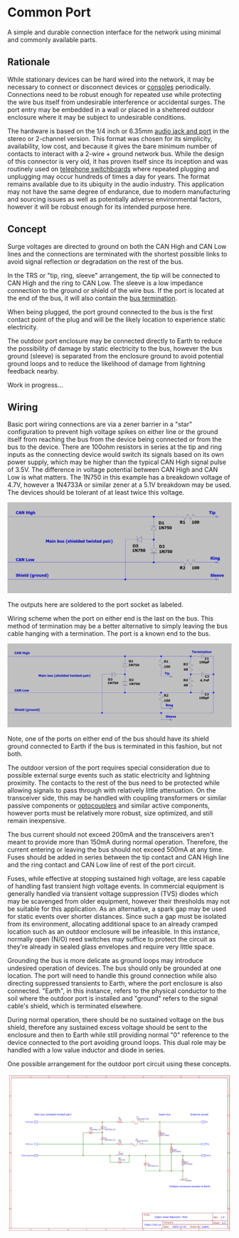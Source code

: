 # Common Port

A simple and durable connection interface for the network using minimal and commonly available parts.

## Rationale

While stationary devices can be hard wired into the network, it may be necessary to connect or disconnect devices or [consoles](https://github.com/cypnk/Cabin-Life/tree/master/Cabin%20Area%20Network/Console) periodically. Connections need to be robust enough for repeated use while protecting the wire bus itself from undesirable interference or accidental surges. The port entry may be embedded in a wall or placed in a sheltered outdoor enclosure where it may be subject to undesirable conditions.

The hardware is based on the 1/4 inch or 6.35mm [audio jack and port](https://en.wikipedia.org/wiki/Phone_connector_(audio)) in the stereo or 2-channel version. This format was chosen for its simplicity, availability, low cost, and because it gives the bare minimum number of contacts to interact with a 2-wire + ground network bus. While the design of this connector is very old, it has proven itself since its inception and was routinely used on [telephone switchboards](https://en.wikipedia.org/wiki/Telephone_switchboard) where repeated plugging and unplugging may occur hundreds of times a day for years. The format remains available due to its ubiquity in the audio industry. This application may not have the same degree of endurance, due to modern manufacturing and sourcing issues as well as potentially adverse environmental factors, however it will be robust enough for its intended purpose here.

## Concept

Surge voltages are directed to ground on both the CAN High and CAN Low lines and the connections are terminated with the shortest possible links to avoid signal reflection or degradation on the rest of the bus.

In the TRS or "tip, ring, sleeve" arrangement, the tip will be connected to CAN High and the ring to CAN Low. The sleeve is a low impedance connection to the ground or shield of the wire bus. If the port is located at the end of the bus, it will also contain the [bus termination](https://github.com/cypnk/Cabin-Life/tree/master/Cabin%20Area%20Network#wiring). 

When being plugged, the port ground connected to the bus is the first contact point of the plug and will be the likely location to experience static electricity.

The outdoor port enclosure may be connected directly to Earth to reduce the possibility of damage by static electricity to the bus, however the bus ground (sleeve) is separated from the enclosure ground to avoid potential ground loops and to reduce the likelihood of damage from lightning feedback nearby.

Work in progress...

## Wiring

Basic port wiring connections are via a zener barrier in a "star" configuration to prevent high voltage spikes on either line or the ground itself from reaching the bus from the device being connected or from the bus to the device. There are 100ohm resistors in series at the tip and ring inputs as the connecting device would switch its signals based on its own power supply, which may be higher than the typical CAN High signal pulse of 3.5V. The difference in voltage potential between CAN High and CAN Low is what matters. The 1N750 in this example has a breakdown voltage of 4.7V, however a 1N4733A or similar zener at a 5.1V breakdown may be used. The devices should be tolerant of at least twice this voltage.

![port wiring](https://github.com/cypnk/Cabin-Life/blob/master/Cabin%20Area%20Network/Common%20Port/portwiring.png)

The outputs here are soldered to the port socket as labeled.

Wiring scheme when the port on either end is the last on the bus. This method of termination may be a better alternative to simply leaving the bus cable hanging with a termination. The port is a known end to the bus.

![port wiring](https://github.com/cypnk/Cabin-Life/blob/master/Cabin%20Area%20Network/Common%20Port/portwiringtermination.png)

Note, one of the ports on either end of the bus should have its shield ground connected to Earth if the bus is terminated in this fashion, but not both.

The outdoor version of the port requires special consideration due to possible external surge events such as static electricity and lightning proximity. The contacts to the rest of the bus need to be protected while allowing signals to pass through with relatively little attenuation. On the transceiver side, this may be handled with coupling transformers or similar passive components or [optocouplers](https://en.wikipedia.org/wiki/Opto-isolator) and similar active components, however ports must be relatively more robust, size optimized, and still remain inexpensive.

The bus current should not exceed 200mA and the transceivers aren't meant to provide more than 150mA during normal operation. Therefore, the current entering or leaving the bus should not exceed 500mA at any time. Fuses should be added in series between the tip contact and CAN High line and the ring contact and CAN Low line of rest of the port circuit.

Fuses, while effective at stopping sustained high voltage, are less capable of handling fast transient high voltage events. In commercial equipment is generally handled via transient voltage suppression (TVS) diodes which may be scavenged from older equipment, however their thresholds may not be suitable for this application. As an alternative, a spark gap may be used for static events over shorter distances. Since such a gap must be isolated from its environment, allocating additional space to an already cramped location such as an outdoor enclosure will be infeasible. In this instance, normally open (N/O) reed switches may suffice to protect the circuit as they're already in sealed glass envelopes and require very little space.

Grounding the bus is more delicate as ground loops may introduce undesired operation of devices. The bus should only be grounded at one location. The port will need to handle this ground connection while also directing suppressed transients to Earth, where the port enclosure is also connected. "Earth", in this instance, refers to the physical conductor to the soil where the outdoor port is installed and "ground" refers to the signal cable's shield, which is terminated elsewhere.

During normal operation, there should be no sustained voltage on the bus shield, therefore any sustained excess voltage should be sent to the enclosure and then to Earth while still providing normal "0" reference to the device connected to the port avoiding ground loops. This dual role may be handled with a low value inductor and diode in series.

One possible arrangement for the outdoor port circuit using these concepts.

![protectedport](https://raw.githubusercontent.com/cypnk/Cabin-Life/master/Cabin%20Area%20Network/Common%20Port/protectedport.png)
